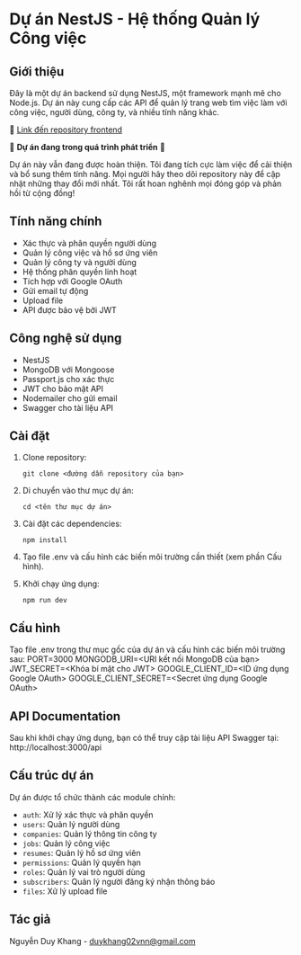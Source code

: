 # Dự án NestJS - Hệ thống Quản lý Công việc

## Giới thiệu

Đây là một dự án backend sử dụng NestJS, một framework mạnh mẽ cho Node.js. Dự án này cung cấp các API để quản lý trang web tìm việc làm với công việc, người dùng, công ty, và nhiều tính năng khác.

🔗 [Link đến repository frontend](https://github.com/ndkag/DA4_VueJS_TimViecLam.git)

🚧 **Dự án đang trong quá trình phát triển** 🚧

Dự án này vẫn đang được hoàn thiện. Tôi đang tích cực làm việc để cải thiện và bổ sung thêm tính năng. Mọi người hãy theo dõi repository này để cập nhật những thay đổi mới nhất. Tôi rất hoan nghênh mọi đóng góp và phản hồi từ cộng đồng!

## Tính năng chính

- Xác thực và phân quyền người dùng
- Quản lý công việc và hồ sơ ứng viên
- Quản lý công ty và người dùng
- Hệ thống phân quyền linh hoạt
- Tích hợp với Google OAuth
- Gửi email tự động
- Upload file
- API được bảo vệ bởi JWT

## Công nghệ sử dụng

- NestJS
- MongoDB với Mongoose
- Passport.js cho xác thực
- JWT cho bảo mật API
- Nodemailer cho gửi email
- Swagger cho tài liệu API

## Cài đặt

1. Clone repository:
   ```
   git clone <đường dẫn repository của bạn>
   ```

2. Di chuyển vào thư mục dự án:
   ```
   cd <tên thư mục dự án>
   ```

3. Cài đặt các dependencies:
   ```
   npm install
   ```

4. Tạo file .env và cấu hình các biến môi trường cần thiết (xem phần Cấu hình).

5. Khởi chạy ứng dụng:
   ```
   npm run dev
   ```

## Cấu hình

Tạo file .env trong thư mục gốc của dự án và cấu hình các biến môi trường sau:
PORT=3000
MONGODB_URI=<URI kết nối MongoDB của bạn>
JWT_SECRET=<Khóa bí mật cho JWT>
GOOGLE_CLIENT_ID=<ID ứng dụng Google OAuth>
GOOGLE_CLIENT_SECRET=<Secret ứng dụng Google OAuth>

## API Documentation

Sau khi khởi chạy ứng dụng, bạn có thể truy cập tài liệu API Swagger tại:
http://localhost:3000/api

## Cấu trúc dự án

Dự án được tổ chức thành các module chính:

- `auth`: Xử lý xác thực và phân quyền
- `users`: Quản lý người dùng
- `companies`: Quản lý thông tin công ty
- `jobs`: Quản lý công việc
- `resumes`: Quản lý hồ sơ ứng viên
- `permissions`: Quản lý quyền hạn
- `roles`: Quản lý vai trò người dùng
- `subscribers`: Quản lý người đăng ký nhận thông báo
- `files`: Xử lý upload file

## Tác giả

Nguyễn Duy Khang - duykhang02vnn@gmail.com

